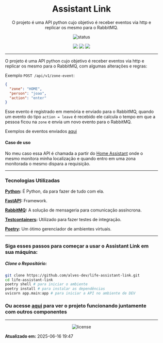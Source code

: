 <!--
template_name=head
template_version=v1
-->

<h1 align="center">Assistant Link</h1>

<p align="center">
  O projeto é uma API python cujo objetivo é receber eventos via http e replicar os mesmo para o RabbitMQ.<br>
</p>

<p align="center">
  <img src="https://img.shields.io/badge/status-Finalizado-blue.svg" alt="status">
</p>

<p align="center">
<img src="https://img.shields.io/badge/topics:-grey"> 
<img src="https://img.shields.io/badge/python-lightgrey">
<img src="https://img.shields.io/badge/rabbitmq-lightgrey">
</p>

<hr>



O projeto é uma API python cujo objetivo é receber eventos via http e replicar os mesmo para o RabbitMQ,
com algumas alterações e regras:

Exemplo `POST /api/v1/zone-event`:
```json
{
  "zone": "HOME",
  "person": "joao",
  "action": "enter"
}
```

Esse evento é registrado em memória e enviado para o RabbitMQ, quando um evento do tipo `action = leave` 
é recebido ele calcula o tempo em que a pessoa ficou na `zone` e envia um novo evento para o RabbitMQ.

Exemplos de eventos enviados [aqui](https://github.com/alves-dev/life/tree/main/events#person_tracking-routing_key---person_tracking)

#### Caso de uso
No meu caso essa API é chamada a partir do [Home Assistant](https://www.home-assistant.io/) onde o mesmo monitora minha localização e quando entro
em uma zona monitorada o mesmo dispara a requisição.

-----
### Tecnologias Utilizadas
__[Python](https://www.python.org/):__ É Python, da para fazer de tudo com ela.

__[FastAPI](https://fastapi.tiangolo.com/):__ Framework.

__[RabbitMQ](https://rabbitmq-website.pages.dev/):__ A solução de mensageria para comunicação assíncrona.

__[Testcontainers](https://testcontainers.com/):__ Utilizado para fazer testes de integração.

__[Poetry](https://python-poetry.org/):__ Um ótimo gerenciador de ambientes virtuais.

-----
### Siga esses passos para começar a usar o Assistant Link em sua máquina:

##### Clone o Repositório:
```bash
git clone https://github.com/alves-dev/life-assistant-link.git
cd life-assistant-link
poetry shell # para iniciar o ambiente
poetry install # para instalar as dependências
uvicorn app.main:app # para iniciar a API no ambiente de DEV
```

### Ou acesse [aqui](https://github.com/alves-dev/posts/tree/main/2024/stack-life-python-kotlin) para ver o projeto funcionando juntamente com outros componentes

<!--
template_name=footer
template_version=v1
-->

---
<p align="center">
   <img src="https://img.shields.io/badge/licença-GPL%203-blue.svg" alt="license">
</p>

**Atualizado em:** 2025-06-16 19:47